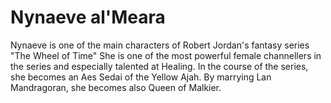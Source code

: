 # Nynaeve al\'Meara

Nynaeve is one of the main characters of Robert Jordan\'s fantasy series "The Wheel of Time"
She is one of the most powerful female channellers in the series and especially talented at Healing. In the course of the series, she becomes an Aes Sedai of the Yellow Ajah.
By marrying Lan Mandragoran, she becomes also Queen of Malkier. 
